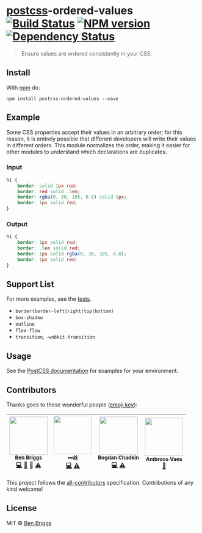 # [postcss][postcss]-ordered-values [![Build Status](https://travis-ci.org/ben-eb/postcss-ordered-values.svg?branch=master)][ci] [![NPM version](https://badge.fury.io/js/postcss-ordered-values.svg)][npm] [![Dependency Status](https://gemnasium.com/ben-eb/postcss-ordered-values.svg)][deps]

> Ensure values are ordered consistently in your CSS.


## Install

With [npm](https://npmjs.org/package/postcss-ordered-values) do:

```
npm install postcss-ordered-values --save
```


## Example

Some CSS properties accept their values in an arbitrary order; for this reason,
it is entirely possible that different developers will write their values in
different orders. This module normalizes the order, making it easier for other
modules to understand which declarations are duplicates.

### Input

```css
h1 {
    border: solid 1px red;
    border: red solid .5em;
    border: rgba(0, 30, 105, 0.8) solid 1px;
    border: 1px solid red;
}
```

### Output

```css
h1 {
    border: 1px solid red;
    border: .5em solid red;
    border: 1px solid rgba(0, 30, 105, 0.8);
    border: 1px solid red;
}
```


## Support List

For more examples, see the [tests](src/__tests__/index.js).

* `border(border-left|right|top|bottom)`
* `box-shadow`
* `outline`
* `flex-flow`
* `transition`, `-webkit-transition`


## Usage

See the [PostCSS documentation](https://github.com/postcss/postcss#usage) for
examples for your environment.


## Contributors

Thanks goes to these wonderful people ([emoji key](https://github.com/kentcdodds/all-contributors#emoji-key)):

<!-- ALL-CONTRIBUTORS-LIST:START - Do not remove or modify this section -->
| [<img src="https://avatars.githubusercontent.com/u/1282980?v=3" width="100px;"/><br /><sub>Ben Briggs</sub>](http://beneb.info)<br />[💻](https://github.com/ben-eb/postcss-ordered-values/commits?author=ben-eb) [📖](https://github.com/ben-eb/postcss-ordered-values/commits?author=ben-eb) 👀 [⚠️](https://github.com/ben-eb/postcss-ordered-values/commits?author=ben-eb) | [<img src="https://avatars.githubusercontent.com/u/2784308?v=3" width="100px;"/><br /><sub>一丝</sub>](www.iyunlu.com/view)<br />[💻](https://github.com/ben-eb/postcss-ordered-values/commits?author=yisibl) [⚠️](https://github.com/ben-eb/postcss-ordered-values/commits?author=yisibl) | [<img src="https://avatars.githubusercontent.com/u/5635476?v=3" width="100px;"/><br /><sub>Bogdan Chadkin</sub>](https://github.com/TrySound)<br />[💻](https://github.com/ben-eb/postcss-ordered-values/commits?author=TrySound) [⚠️](https://github.com/ben-eb/postcss-ordered-values/commits?author=TrySound) | [<img src="https://avatars.githubusercontent.com/u/497260?v=3" width="100px;"/><br /><sub>Ambroos Vaes</sub>](https://github.com/Ambroos)<br />[🐛](https://github.com/ben-eb/postcss-ordered-values/issues?q=author%3AAmbroos) |
| :---: | :---: | :---: | :---: |
<!-- ALL-CONTRIBUTORS-LIST:END -->

This project follows the [all-contributors] specification. Contributions of
any kind welcome!


## License

MIT © [Ben Briggs](http://beneb.info)


[all-contributors]: https://github.com/kentcdodds/all-contributors
[ci]:      https://travis-ci.org/ben-eb/postcss-ordered-values
[deps]:    https://gemnasium.com/ben-eb/postcss-ordered-values
[npm]:     http://badge.fury.io/js/postcss-ordered-values
[postcss]: https://github.com/postcss/postcss
